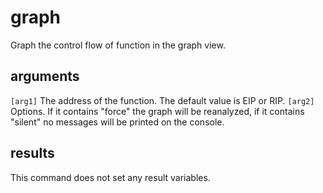 # graph

Graph the control flow of function in the graph view.

## arguments

`[arg1]` The address of the function. The default value is EIP or RIP.
`[arg2]` Options. If it contains "force" the graph will be reanalyzed, if it contains "silent" no messages will be printed on the console.

## results

This command does not set any result variables.